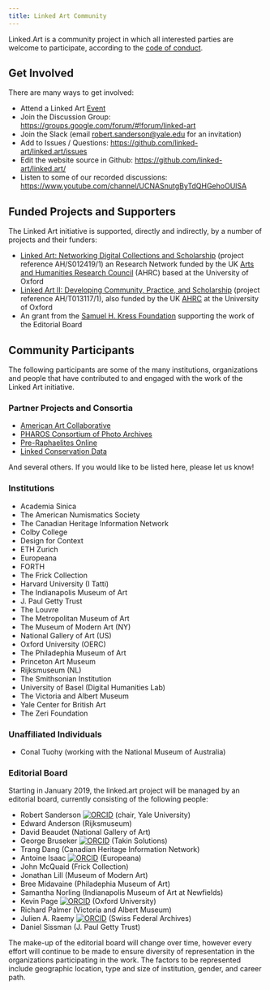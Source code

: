 ```yaml
---
title: Linked Art Community
---
```


Linked.Art is a community project in which all interested parties are welcome to participate, according to the [code of conduct](conduct/). 

## Get Involved

There are many ways to get involved:

* Attend a Linked Art [Event](/community/events/)
* Join the Discussion Group: <https://groups.google.com/forum/#!forum/linked-art>
* Join the Slack (email [robert.sanderson@yale.edu](mailto:robert.sanderson@yale.edu) for an invitation)
* Add to Issues / Questions: <https://github.com/linked-art/linked.art/issues>
* Edit the website source in Github: <https://github.com/linked-art/linked.art/>
* Listen to some of our recorded discussions: <https://www.youtube.com/channel/UCNASnutgByTdQHGehoOUlSA>

## Funded Projects and Supporters

The Linked Art initiative is supported, directly and indirectly, by a number of projects and their funders:

* [Linked Art: Networking Digital Collections and Scholarship](/community/projects/researchnetwork/) (project reference AH/S012419/1) an Research Network funded by the UK [Arts and Humanities Research Council](https://ahrc.ukri.org/) (AHRC) based at the University of Oxford
* [Linked Art II: Developing Community, Practice, and Scholarship](/community/projects/linkedartii/) (project reference AH/T013117/1), also funded by the UK [AHRC](https://ahrc.ukri.org/) at the University of Oxford
* An grant from the [Samuel H. Kress Foundation](http://www.kressfoundation.org) supporting the work of the Editorial Board

## Community Participants

The following participants are some of the many institutions, organizations and people that have contributed to and engaged with the work of the Linked Art initiative.  

### Partner Projects and Consortia

* [American Art Collaborative](http://americanartcollaborative.org/)
* [PHAROS Consortium of Photo Archives](http://pharosartresearch.org/)
* [Pre-Raphaelites Online](https://preraphaelitesonline.org/)
* [Linked Conservation Data](https://www.ligatus.org.uk/project/linked-conservation-data)

And several others. If you would like to be listed here, please let us know!

### Institutions

* Academia Sinica
* The American Numismatics Society
* The Canadian Heritage Information Network
* Colby College
* Design for Context
* ETH Zurich
* Europeana
* FORTH
* The Frick Collection
* Harvard University (I Tatti)
* The Indianapolis Museum of Art
* J. Paul Getty Trust
* The Louvre
* The Metropolitan Museum of Art
* The Museum of Modern Art (NY)
* National Gallery of Art (US)
* Oxford University (OERC)
* The Philadephia Museum of Art
* Princeton Art Museum
* Rijksmuseum (NL)
* The Smithsonian Institution
* University of Basel (Digital Humanities Lab)
* The Victoria and Albert Museum
* Yale Center for British Art
* The Zeri Foundation

### Unaffiliated Individuals

* Conal Tuohy (working with the National Museum of Australia)

### Editorial Board

Starting in January 2019, the linked.art project will be managed by an editorial board, currently consisting of the following people:

* Robert Sanderson [![ORCID](https://info.orcid.org/wp-content/uploads/2019/11/orcid_16x16.png)](https://orcid.org/0000-0003-4441-6852) (chair, Yale University)
* Edward Anderson (Rijksmuseum)
* David Beaudet (National Gallery of Art)
* George Bruseker [![ORCID](https://info.orcid.org/wp-content/uploads/2019/11/orcid_16x16.png)](https://orcid.org/0000-0001-7519-1970) (Takin Solutions)
* Trang Dang (Canadian Heritage Information Network)
* Antoine Isaac [![ORCID](https://info.orcid.org/wp-content/uploads/2019/11/orcid_16x16.png)](https://orcid.org/0000-0001-9767-6979) (Europeana)
* John McQuaid (Frick Collection)
* Jonathan Lill (Museum of Modern Art)
* Bree Midavaine (Philadephia Museum of Art)
* Samantha Norling (Indianapolis Museum of Art at Newfields)
* Kevin Page [![ORCID](https://info.orcid.org/wp-content/uploads/2019/11/orcid_16x16.png)](https://orcid.org/0000-0002-1668-6540) (Oxford University)
* Richard Palmer (Victoria and Albert Museum)
* Julien A. Raemy [![ORCID](https://info.orcid.org/wp-content/uploads/2019/11/orcid_16x16.png)](https://orcid.org/0000-0002-4711-5759) (Swiss Federal Archives)
* Daniel Sissman (J. Paul Getty Trust)

The make-up of the editorial board will change over time, however every effort will continue to be made to ensure diversity of representation in the organizations participating in the work. The factors to be represented include geographic location, type and size of institution, gender, and career path.


